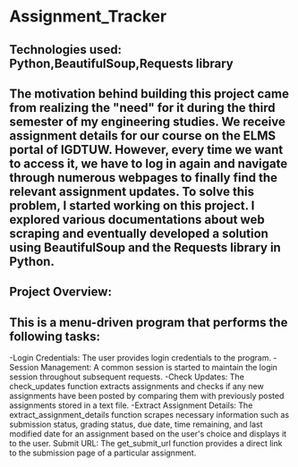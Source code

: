 # Assignment_Tracker
## Technologies used: Python,BeautifulSoup,Requests library
## The motivation behind building this project came from realizing the "need" for it during the third semester of my engineering studies. We receive assignment details for our course on the ELMS portal of IGDTUW. However, every time we want to access it, we have to log in again and navigate through numerous webpages to finally find the relevant assignment updates. To solve this problem, I started working on this project. I explored various documentations about web scraping and eventually developed a solution using BeautifulSoup and the Requests library in Python.

## Project Overview: 
## This is a menu-driven program that performs the following tasks:
-Login Credentials: The user provides login credentials to the program.
-Session Management: A common session is started to maintain the login session throughout subsequent requests.
-Check Updates: The check_updates function extracts assignments and checks if any new assignments have been posted by comparing them with previously posted assignments stored in a text file.
-Extract Assignment Details: The extract_assignment_details function scrapes necessary information such as submission status, grading status, due date, time remaining, and last modified date for an assignment based on the user's choice and displays it to the user.
Submit URL: The get_submit_url function provides a direct link to the submission page of a particular assignment.
